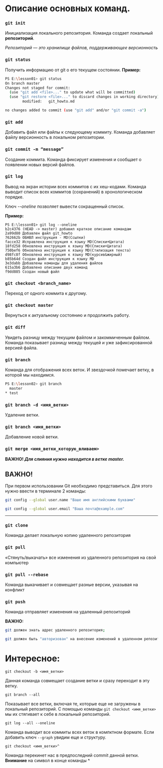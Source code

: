 # Описание основных команд.

### `git init`
Инициализация локального репозитория.
Команда создает локальный
**репозиторий**. 

_Репозиторий — это хранилище файлов, поддерживающее версионность_

### `git status`
Получить информацию от git о его текущем состоянии.
**Пример:**
```sh
PS E:\lesson01> git status
On branch master
Changes not staged for commit:
  (use "git add <file>..." to update what will be committed)
  (use "git restore <file>..." to discard changes in working directory)
        modified:   git_howto.md

no changes added to commit (use "git add" and/or "git commit -a")
```


### `git add`
Добавить файл или файлы к следующему коммиту.
Команда добавляет файлу версионность в локальном репозитории.

### `git commit -m “message”`
Создание коммита.
Команда фиксирует изменения и
сообщает о появлении новых версий файлов.

### `git log`
Вывод на экран истории всех коммитов с их хеш-кодами.
Команда выводит список всех
коммитов (сохранений) в хронологическом
порядке. 

Ключ *--oneline* позволяет вывести сокращенный список.

**Пример:**
```SH
PS E:\lesson01> git log --oneline
b2c4376 (HEAD -> master) добавил краткое описание командам
2a99d80 Добавлен файл git_howto
762662b ОБНВЛ инструкция - MD(Ссылки)
facce32 Исправлена инструкция к языку MD(Списки+Цитата)
18fd258 Обновлена инструкция к языку MD(Списки+Цитата)
750bef6 Обновлена инструкция к языку MD(Стилизация текста)
d98fc8f Обновлена инструкция к языку MD(курсив&жирный)
b85b64d Создан файл инструкция к языку MD
3e3dabb Добавлены команды для удаления файлов
615a3b6 Добавлено описание двух команд
f9dd885 Создан новый файл
```


### `git checkout <branch_name>`
 Переход от одного коммита к другому.


### `git checkout master`
 Вернуться к актуальному состоянию и продолжить работу.


### `git diff`
Увидеть разницу между текущим файлом и закоммиченным файлом.
Команда показывает разницу между
текущей и уже зафиксированной версией
файла.


### `git branch`

Команда для отображения всех веток. И звездочкой помечает ветку, в которой мы находимся. 

```sh
PS E:\lesson02> git branch
  master
* test
```
### `git branch -d <имя_ветки>`
Удаление ветки.

### `git branch <имя_ветки>`
Добавление новой ветки.


### `git merge <имя_ветки_которую_вливаем>`

**ВАЖНО! _Для слияния нужно находится в ветке master._**


## ВАЖНО!

При первом использовании Git необходимо представиться. Для 
этого нужно ввести в терминале 2 команды:

```sh
git config --global user.name "Ваше имя английскими буквами"

git config --global user.email "Ваша почта@example.com"
```

-------------------------------------------------------------

### `git clone`

Команда делает локальную копию удаленного репозитория

### `git pull`

«Стянуть/выкачать» все изменения из удаленного репозитория на свой компьютер

### `git pull --rebase`

 Команда выкачивает и совмещает разные версии, указывая на конфликт

### `git push`

 Команда отправляет изменения на удаленный репозиторий

**ВАЖНО:**
```sh
git должен знать адрес удаленного репозитория;

git должен быть "авторизован" на внесение изменений в удаленном репозитории
```
# Интересное:

`git checkout -b <имя_ветки>`

Данная команда совмещает создание ветки и сразу переходит в эту ветку.

`git branch --all`

Показывает все ветки, включая те, которые еще не загружены в локальный репозиторий. С помощью команды `git checkout <имя_ветки>` мы их стягивает к себе в локальный репозиторий.

`git log --all --oneline`

Команда выводит все коммиты всех веток в компктном формате. Если добавить ключ `--graph` увидим еще и структуру. 

`git checkout <имя_ветки>^`

Команда перекинет нас в предпоследний commit данной ветки. __Внимание__ на символ в конце команды **^**
